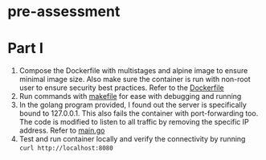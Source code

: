 # pre-assessment

# Part I
1. Compose the Dockerfile with multistages and alpine image to ensure minimal image size. Also make sure the container is run with non-root user to ensure security best practices. Refer to the [Dockerfile](./Dockerfile)
2. Run commands with [makefile](./Makefile) for ease with debugging and running
3. In the golang program provided, I found out the server is specifically bound to 127.0.0.1. This also fails the container with port-forwarding too. The code is modified to listen to all traffic by removing the specific IP address. Refer to [main.go](./main.go)
4. Test and run container locally and verify the connectivity by running `curl http://localhost:8080`

